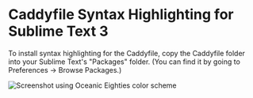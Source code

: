 Caddyfile Syntax Highlighting for Sublime Text 3
================================================

To install syntax highlighting for the Caddyfile, copy the Caddyfile folder into your Sublime Text's "Packages" folder. (You can find it by going to Preferences -> Browse Packages.)

![Screenshot using Oceanic Eighties color scheme](https://i.imgur.com/RabyiW9.png)
